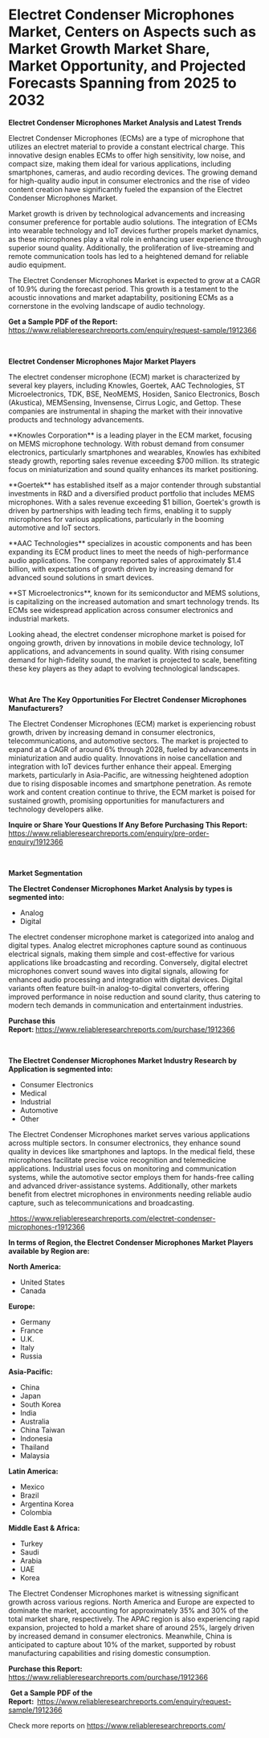 <p><h1>Electret Condenser Microphones Market, Centers on Aspects such as Market Growth Market Share, Market Opportunity, and Projected Forecasts Spanning from 2025 to 2032</h1></p><p><strong>Electret Condenser Microphones Market Analysis and Latest Trends</strong></p>
<p><p>Electret Condenser Microphones (ECMs) are a type of microphone that utilizes an electret material to provide a constant electrical charge. This innovative design enables ECMs to offer high sensitivity, low noise, and compact size, making them ideal for various applications, including smartphones, cameras, and audio recording devices. The growing demand for high-quality audio input in consumer electronics and the rise of video content creation have significantly fueled the expansion of the Electret Condenser Microphones Market.</p><p>Market growth is driven by technological advancements and increasing consumer preference for portable audio solutions. The integration of ECMs into wearable technology and IoT devices further propels market dynamics, as these microphones play a vital role in enhancing user experience through superior sound quality. Additionally, the proliferation of live-streaming and remote communication tools has led to a heightened demand for reliable audio equipment.</p><p>The Electret Condenser Microphones Market is expected to grow at a CAGR of 10.9% during the forecast period. This growth is a testament to the acoustic innovations and market adaptability, positioning ECMs as a cornerstone in the evolving landscape of audio technology.</p></p>
<p><strong>Get a Sample PDF of the Report:&nbsp;</strong> <a href="https://www.reliableresearchreports.com/enquiry/request-sample/1912366?utm_campaign=2139&utm_medium=2&utm_source=Github&utm_content=ia&utm_term=12022025&utm_id=electret-condenser-microphones">https://www.reliableresearchreports.com/enquiry/request-sample/1912366</a></p>
<p>&nbsp;</p>
<p><strong>Electret Condenser Microphones Major Market Players</strong></p>
<p><p>The electret condenser microphone (ECM) market is characterized by several key players, including Knowles, Goertek, AAC Technologies, ST Microelectronics, TDK, BSE, NeoMEMS, Hosiden, Sanico Electronics, Bosch (Akustica), MEMSensing, Invensense, Cirrus Logic, and Gettop. These companies are instrumental in shaping the market with their innovative products and technology advancements.</p><p>**Knowles Corporation** is a leading player in the ECM market, focusing on MEMS microphone technology. With robust demand from consumer electronics, particularly smartphones and wearables, Knowles has exhibited steady growth, reporting sales revenue exceeding $700 million. Its strategic focus on miniaturization and sound quality enhances its market positioning.</p><p>**Goertek** has established itself as a major contender through substantial investments in R&D and a diversified product portfolio that includes MEMS microphones. With a sales revenue exceeding $1 billion, Goertek's growth is driven by partnerships with leading tech firms, enabling it to supply microphones for various applications, particularly in the booming automotive and IoT sectors.</p><p>**AAC Technologies** specializes in acoustic components and has been expanding its ECM product lines to meet the needs of high-performance audio applications. The company reported sales of approximately $1.4 billion, with expectations of growth driven by increasing demand for advanced sound solutions in smart devices.</p><p>**ST Microelectronics**, known for its semiconductor and MEMS solutions, is capitalizing on the increased automation and smart technology trends. Its ECMs see widespread application across consumer electronics and industrial markets. </p><p>Looking ahead, the electret condenser microphone market is poised for ongoing growth, driven by innovations in mobile device technology, IoT applications, and advancements in sound quality. With rising consumer demand for high-fidelity sound, the market is projected to scale, benefiting these key players as they adapt to evolving technological landscapes.</p></p>
<p>&nbsp;</p>
<p><strong>What Are The Key Opportunities For Electret Condenser Microphones Manufacturers?</strong></p>
<p><p>The Electret Condenser Microphones (ECM) market is experiencing robust growth, driven by increasing demand in consumer electronics, telecommunications, and automotive sectors. The market is projected to expand at a CAGR of around 6% through 2028, fueled by advancements in miniaturization and audio quality. Innovations in noise cancellation and integration with IoT devices further enhance their appeal. Emerging markets, particularly in Asia-Pacific, are witnessing heightened adoption due to rising disposable incomes and smartphone penetration. As remote work and content creation continue to thrive, the ECM market is poised for sustained growth, promising opportunities for manufacturers and technology developers alike.</p></p>
<p><strong>Inquire or Share Your Questions If Any Before Purchasing This Report:</strong> <a href="https://www.reliableresearchreports.com/enquiry/pre-order-enquiry/1912366?utm_campaign=2139&utm_medium=2&utm_source=Github&utm_content=ia&utm_term=12022025&utm_id=electret-condenser-microphones">https://www.reliableresearchreports.com/enquiry/pre-order-enquiry/1912366</a></p>
<p>&nbsp;</p>
<p><strong>Market Segmentation</strong></p>
<p><strong>The Electret Condenser Microphones Market Analysis by types is segmented into:</strong></p>
<p><ul><li>Analog</li><li>Digital</li></ul></p>
<p><p>The electret condenser microphone market is categorized into analog and digital types. Analog electret microphones capture sound as continuous electrical signals, making them simple and cost-effective for various applications like broadcasting and recording. Conversely, digital electret microphones convert sound waves into digital signals, allowing for enhanced audio processing and integration with digital devices. Digital variants often feature built-in analog-to-digital converters, offering improved performance in noise reduction and sound clarity, thus catering to modern tech demands in communication and entertainment industries.</p></p>
<p><strong>Purchase this Report:&nbsp;</strong><a href="https://www.reliableresearchreports.com/purchase/1912366?utm_campaign=2139&utm_medium=2&utm_source=Github&utm_content=ia&utm_term=12022025&utm_id=electret-condenser-microphones">https://www.reliableresearchreports.com/purchase/1912366</a></p>
<p>&nbsp;</p>
<p><strong>The Electret Condenser Microphones Market Industry Research by Application is segmented into:</strong></p>
<p><ul><li>Consumer Electronics</li><li>Medical</li><li>Industrial</li><li>Automotive</li><li>Other</li></ul></p>
<p><p>The Electret Condenser Microphones market serves various applications across multiple sectors. In consumer electronics, they enhance sound quality in devices like smartphones and laptops. In the medical field, these microphones facilitate precise voice recognition and telemedicine applications. Industrial uses focus on monitoring and communication systems, while the automotive sector employs them for hands-free calling and advanced driver-assistance systems. Additionally, other markets benefit from electret microphones in environments needing reliable audio capture, such as telecommunications and broadcasting.</p></p>
<p><a href="https://www.reliableresearchreports.com/electret-condenser-microphones-r1912366?utm_campaign=2139&utm_medium=2&utm_source=Github&utm_content=ia&utm_term=12022025&utm_id=electret-condenser-microphones">&nbsp;https://www.reliableresearchreports.com/electret-condenser-microphones-r1912366</a></p>
<p><strong>In terms of Region, the Electret Condenser Microphones Market Players available by Region are:</strong></p>
<p>
    <p> <strong> North America: </strong>
        <ul>
            <li>United States</li>
            <li>Canada</li>
        </ul>
        </p> 
    <p> <strong> Europe: </strong>
        <ul>
            <li>Germany</li>
            <li>France</li>
            <li>U.K.</li>
            <li>Italy</li>
            <li>Russia</li>
        </ul>
        </p> 
    <p> <strong> Asia-Pacific: </strong>
        <ul>
            <li>China</li>
            <li>Japan</li>
            <li>South Korea</li>
            <li>India</li>
            <li>Australia</li>
            <li>China Taiwan</li>
            <li>Indonesia</li>
            <li>Thailand</li>
            <li>Malaysia</li>
        </ul>
        </p> 
    <p> <strong> Latin America: </strong>
        <ul>
            <li>Mexico</li>
            <li>Brazil</li>
            <li>Argentina Korea</li>
            <li>Colombia</li>
        </ul>
        </p> 
    <p> <strong> Middle East & Africa: </strong>
        <ul>
            <li>Turkey</li>
            <li>Saudi</li>
            <li>Arabia</li>
            <li>UAE</li>
            <li>Korea</li>
        </ul>
    </p>
    </p>
<p><p>The Electret Condenser Microphones market is witnessing significant growth across various regions. North America and Europe are expected to dominate the market, accounting for approximately 35% and 30% of the total market share, respectively. The APAC region is also experiencing rapid expansion, projected to hold a market share of around 25%, largely driven by increased demand in consumer electronics. Meanwhile, China is anticipated to capture about 10% of the market, supported by robust manufacturing capabilities and rising domestic consumption.</p></p>
<p><strong>Purchase this Report: </strong><a href="https://www.reliableresearchreports.com/purchase/1912366?utm_campaign=2139&utm_medium=2&utm_source=Github&utm_content=ia&utm_term=12022025&utm_id=electret-condenser-microphones">https://www.reliableresearchreports.com/purchase/1912366</a></p>
<p>&nbsp;<strong>Get a Sample PDF of the Report:&nbsp;&nbsp;</strong><a href="https://www.reliableresearchreports.com/enquiry/request-sample/1912366?utm_campaign=2139&utm_medium=2&utm_source=Github&utm_content=ia&utm_term=12022025&utm_id=electret-condenser-microphones">https://www.reliableresearchreports.com/enquiry/request-sample/1912366</a></p>
<p><strong></strong></p>
<p>Check more reports on <a href="https://www.reliableresearchreports.com/?utm_campaign=2139&utm_medium=2&utm_source=Github&utm_content=ia&utm_term=12022025&utm_id=electret-condenser-microphones">https://www.reliableresearchreports.com/</a></p>